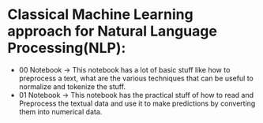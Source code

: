 # Classical Machine Learning approach for Natural Language Processing(NLP):

- 00 Notebook -> This notebook has a lot of basic stuff like how to preprocess a text, what are the various techniques that can be useful to normalize and tokenize the stuff.
- 01 Notebook -> This notebook has the practical stuff of how to read and Preprocess the textual data and use it to make predictions by converting them into numerical data.

